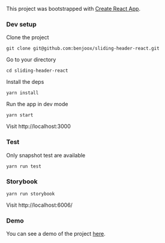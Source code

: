 This project was bootstrapped with [Create React App](https://github.com/facebook/create-react-app).


### Dev setup
Clone the project
```
git clone git@github.com:benjoox/sliding-header-react.git
```
Go to your directory
```
cd sliding-header-react
```
Install the deps
```
yarn install
```

Run the app in dev mode
```
yarn start
```

Visit http://localhost:3000

### Test
Only snapshot test are available
```
yarn run test
```
### Storybook
```
yarn run storybook
```
Visit http://localhost:6006/
### Demo 
You can see a demo of the project [here](https://benjoox.github.io/sliding-header-react/).
